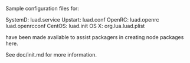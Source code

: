 Sample configuration files for:

SystemD: luad.service
Upstart: luad.conf
OpenRC:  luad.openrc
         luad.openrcconf
CentOS:  luad.init
OS X:    org.lua.luad.plist

have been made available to assist packagers in creating node packages here.

See doc/init.md for more information.

